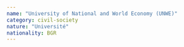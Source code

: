 ```yaml
---
name: "University of National and World Economy (UNWE)"
category: civil-society
nature: "Université"
nationality: BGR
---
```

